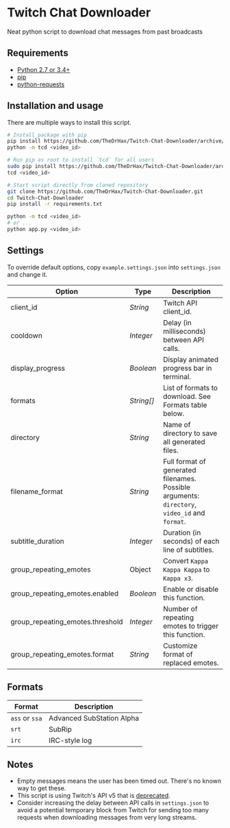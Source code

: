 # Twitch Chat Downloader

Neat python script to download chat messages from past broadcasts

## Requirements

* [Python 2.7 or 3.4+](https://www.python.org/downloads/)
* [pip](https://pip.pypa.io/en/stable/installing/)
* [python-requests](http://docs.python-requests.org/en/master/user/install/)

## Installation and usage

There are multiple ways to install this script.

```bash
# Install package with pip
pip install https://github.com/TheDrHax/Twitch-Chat-Downloader/archive/master.zip
python -m tcd <video_id>
```

```bash
# Run pip as root to install `tcd` for all users
sudo pip install https://github.com/TheDrHax/Twitch-Chat-Downloader/archive/master.zip
tcd <video_id>
```

```bash
# Start script directly from cloned repository
git clone https://github.com/TheDrHax/Twitch-Chat-Downloader.git
cd Twitch-Chat-Downloader
pip install -r requirements.txt

python -m tcd <video_id>
# or ...
python app.py <video_id>
```

## Settings

To override default options, copy `example.settings.json` into `settings.json` and change it.

| Option | Type | Description |
| ------ | ------ | ----------- |
| client_id | *String* | Twitch API client_id. |
| cooldown | *Integer* | Delay (in milliseconds) between API calls. |
| display_progress | *Boolean* | Display animated progress bar in terminal. |
| formats | *String[]* | List of formats to download. See Formats table below. |
| directory | *String* | Name of directory to save all generated files. |
| filename_format | *String* | Full format of generated filenames. Possible arguments: `directory`, `video_id` and `format`. |
| subtitle_duration | *Integer* | Duration (in seconds) of each line of subtitles. |
| group_repeating_emotes | Object | Convert `Kappa Kappa Kappa` to `Kappa x3`. |
| group_repeating_emotes.enabled | *Boolean* | Enable or disable this function. |
| group_repeating_emotes.threshold | *Integer* | Number of repeating emotes to trigger this function. |
| group_repeating_emotes.format | *String* | Customize format of replaced emotes. |

## Formats

| Format | Description |
| ------ | ----------- |
| `ass` or `ssa` | Advanced SubStation Alpha |
| `srt` | SubRip |
| `irc` | IRC-style log |

## Notes

- Empty messages means the user has been timed out. There's no known way to get these.
- This script is using Twitch's API v5 that is [deprecated](https://dev.twitch.tv/docs/v5).
- Consider increasing the delay between API calls in `settings.json` to avoid a potential temporary block from Twitch for sending too many requests when downloading messages from very long streams.
